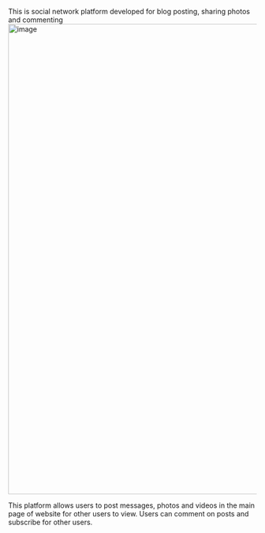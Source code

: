 This is social network platform developed for blog posting, sharing photos and commenting
<img width="953" alt="image" src="https://github.com/Arisbek/socialnet/assets/71332684/a3df6398-838f-41c8-abec-11cb59e820be">

This platform allows users to post messages, photos and videos in the main page of website for other users to view. Users can comment on posts and subscribe for other users.
